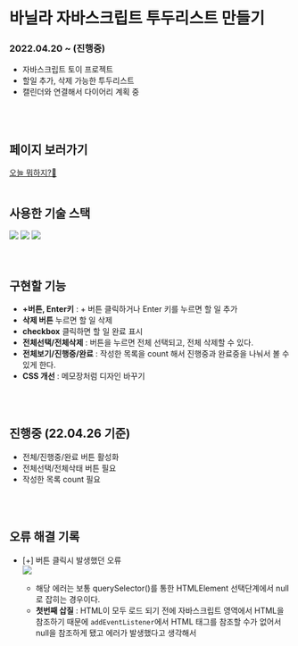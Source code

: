 # 바닐라 자바스크립트 투두리스트 만들기
### 2022.04.20 ~ (진행중)
- 자바스크립트 토이 프로젝트
- 할일 추가, 삭제 가능한 투두리스트
- 캘린더와 연결해서 다이어리 계획 중
<br>
<br>

## 페이지 보러가기
[오늘 뭐하지?🤔](https://seoyeon-jung.github.io/todoList/)
<br>
<br>

## 사용한 기술 스택
<img src="https://img.shields.io/badge/HTML5-E34F26?style=flat-square&logo=html&logoColor=#E34F26"> <img src="https://img.shields.io/badge/CSS3-1572B6?style=flat-square&logo=CSS&logoColor=#1572B6"> <img src="https://img.shields.io/badge/JavaScript-F7DF1E?style=flat-square&logo=html&logoColor=#F7DF1E">
<br>
<br>
<br>

## 구현할 기능
- <strong>+버튼, Enter키</strong> : + 버튼 클릭하거나 Enter 키를 누르면 할 일 추가
- <strong>삭제 버튼</strong> 누르면 할 일 삭제
- <strong>checkbox</strong> 클릭하면 할 일 완료 표시
- <strong>전체선택/전체삭제</strong> : 버튼을 누르면 전체 선택되고, 전체 삭제할 수 있다.
- <strong>전체보기/진행중/완료</strong> : 작성한 목록을 count 해서 진행중과 완료중을 나눠서 볼 수 있게 한다.
- <strong>CSS 개선</strong> : 메모장처럼 디자인 바꾸기
<br>
<br>

## 진행중 (22.04.26 기준)
- 전체/진행중/완료 버튼 활성화
- 전체선택/전체삭태 버튼 필요
- 작성한 목록 count 필요
<br>
<br>

## 오류 해결 기록
- [+] 버튼 클릭시 발생했던 오류<br><img src="https://user-images.githubusercontent.com/95006849/165239162-254e4116-2c26-4f71-a6a6-516977ae17fb.png">
  * 해당 에러는 보통 querySelector()를 통한 HTMLElement 선택단계에서 null로 잡히는 경우이다.
  - **첫번째 삽질** : HTML이 모두 로드 되기 전에 자바스크립트 영역에서 HTML을 참조하기 때문에 `addEventListener`에서 HTML 태그를 참조할 수가 없어서 null을 참조하게 됐고 에러가 발생했다고 생각해서 <script>를 이동했으나 여전히 오류 발생
  - **두번째 삽질** : `main.js` 에서 `window.onload = function {}` 부분에 addBtn 관련 코드를 적었으나 여전히 오류
  - **`style.css` 에서 `#addBtn` 선택자로 버튼을 구현했으나, `main.js` 에서는 `.addBtn` 으로 적었기 때문에 이러한 오류가 발생했다.**
  - 따라서 `main.js`를 수정하였더니 오류가 해결되었다.
 
 - [전체보기] 버튼 클릭시 발생했던 오류<br><img src="https://user-images.githubusercontent.com/95006849/165242861-7e2b7e0d-0f41-4c78-8930-212cc63b732e.png">
    - 테이블에 잡아놓은 td 수와 불러오는 데이터 수가 맞지 않아서 나는 에러일 가능성이 있다.
    - allBtn(전체보기) function에서 `querySelector()` 이 아니라 `querySelectorAll()` 로 적어야 오류가 나지 않는다.
